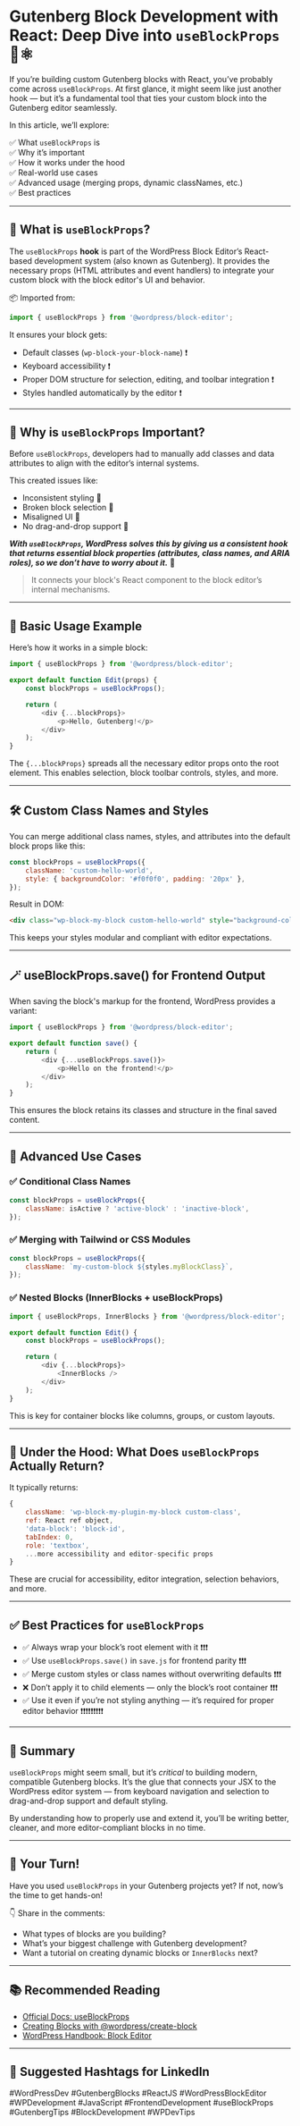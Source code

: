 # Gutenberg Block Development with React: Deep Dive into `useBlockProps` 🧱⚛️

If you’re building custom Gutenberg blocks with React, you’ve probably come across `useBlockProps`. At first glance, it might seem like just another hook — but it’s a fundamental tool that ties your custom block into the Gutenberg editor seamlessly.

In this article, we’ll explore:

✅ What `useBlockProps` is  
✅ Why it’s important  
✅ How it works under the hood  
✅ Real-world use cases  
✅ Advanced usage (merging props, dynamic classNames, etc.)  
✅ Best practices

---

## 🧠 What is `useBlockProps`?

The `useBlockProps` **hook** is part of the WordPress Block Editor’s React-based development system (also known as Gutenberg). It provides the necessary props (HTML attributes and event handlers) to integrate your custom block with the block editor's UI and behavior.

📦 Imported from:  
```js
import { useBlockProps } from '@wordpress/block-editor';
```

It ensures your block gets:

- Default classes (`wp-block-your-block-name`) ❗️
- Keyboard accessibility ❗️
- Proper DOM structure for selection, editing, and toolbar integration ❗️
- Styles handled automatically by the editor ❗️

---

## 🎯 Why is `useBlockProps` Important?

Before `useBlockProps`, developers had to manually add classes and data attributes to align with the editor’s internal systems.

This created issues like:

- Inconsistent styling 🙁
- Broken block selection 🙁
- Misaligned UI 🙁
- No drag-and-drop support 🙁

***With `useBlockProps`, WordPress solves this by giving us a consistent hook that returns essential block properties (attributes, class names, and ARIA roles), so we don’t have to worry about it.*** 🤩

> It connects your block's React component to the block editor’s internal mechanisms.

---

## 🔧 Basic Usage Example

Here’s how it works in a simple block:

```js
import { useBlockProps } from '@wordpress/block-editor';

export default function Edit(props) {
	const blockProps = useBlockProps();

	return (
		<div {...blockProps}>
			<p>Hello, Gutenberg!</p>
		</div>
	);
}
```

The `{...blockProps}` spreads all the necessary editor props onto the root element. This enables selection, block toolbar controls, styles, and more.

---

## 🛠️ Custom Class Names and Styles

You can merge additional class names, styles, and attributes into the default block props like this:

```js
const blockProps = useBlockProps({
	className: 'custom-hello-world',
	style: { backgroundColor: '#f0f0f0', padding: '20px' },
});
```

Result in DOM:

```html
<div class="wp-block-my-block custom-hello-world" style="background-color: #f0f0f0; padding: 20px;">
```

This keeps your styles modular and compliant with editor expectations.

---

## 🪄 useBlockProps.save() for Frontend Output

When saving the block's markup for the frontend, WordPress provides a variant:

```js
import { useBlockProps } from '@wordpress/block-editor';

export default function save() {
	return (
		<div {...useBlockProps.save()}>
			<p>Hello on the frontend!</p>
		</div>
	);
}
```

This ensures the block retains its classes and structure in the final saved content.

---

## 🧩 Advanced Use Cases

### ✅ Conditional Class Names

```js
const blockProps = useBlockProps({
	className: isActive ? 'active-block' : 'inactive-block',
});
```

### ✅ Merging with Tailwind or CSS Modules

```js
const blockProps = useBlockProps({
	className: `my-custom-block ${styles.myBlockClass}`,
});
```

### ✅ Nested Blocks (InnerBlocks + useBlockProps)

```js
import { useBlockProps, InnerBlocks } from '@wordpress/block-editor';

export default function Edit() {
	const blockProps = useBlockProps();

	return (
		<div {...blockProps}>
			<InnerBlocks />
		</div>
	);
}
```

This is key for container blocks like columns, groups, or custom layouts.

---

## 🧪 Under the Hood: What Does `useBlockProps` Actually Return?

It typically returns:

```js
{
	className: 'wp-block-my-plugin-my-block custom-class',
	ref: React ref object,
	'data-block': 'block-id',
	tabIndex: 0,
	role: 'textbox',
	...more accessibility and editor-specific props
}
```

These are crucial for accessibility, editor integration, selection behaviors, and more.

---

## ✅ Best Practices for `useBlockProps`

- ✅ Always wrap your block’s root element with it ❗️❗️❗️
- ✅ Use `useBlockProps.save()` in `save.js` for frontend parity ❗️❗️❗️
- ✅ Merge custom styles or class names without overwriting defaults ❗️❗️❗️
- ❌ Don’t apply it to child elements — only the block’s root container ❗️❗️❗️
- ✅ Use it even if you’re not styling anything — it’s required for proper editor behavior ❗️❗️❗️❗️❗️❗️❗️❗️❗️

---

## 📌 Summary

`useBlockProps` might seem small, but it’s *critical* to building modern, compatible Gutenberg blocks. It’s the glue that connects your JSX to the WordPress editor system — from keyboard navigation and selection to drag-and-drop support and default styling.

By understanding how to properly use and extend it, you’ll be writing better, cleaner, and more editor-compliant blocks in no time.

---

## 🚀 Your Turn!

Have you used `useBlockProps` in your Gutenberg projects yet? If not, now’s the time to get hands-on!

👇 Share in the comments:

- What types of blocks are you building?
- What’s your biggest challenge with Gutenberg development?
- Want a tutorial on creating dynamic blocks or `InnerBlocks` next?

---

## 📚 Recommended Reading

- [Official Docs: useBlockProps](https://developer.wordpress.org/block-editor/reference-guides/packages/packages-block-editor/#useblockprops)
- [Creating Blocks with @wordpress/create-block](https://developer.wordpress.org/block-editor/reference-guides/packages/packages-create-block/)
- [WordPress Handbook: Block Editor](https://developer.wordpress.org/block-editor/)

---

## 🔖 Suggested Hashtags for LinkedIn

#WordPressDev #GutenbergBlocks #ReactJS #WordPressBlockEditor #WPDevelopment #JavaScript #FrontendDevelopment #useBlockProps #GutenbergTips #BlockDevelopment #WPDevTips
